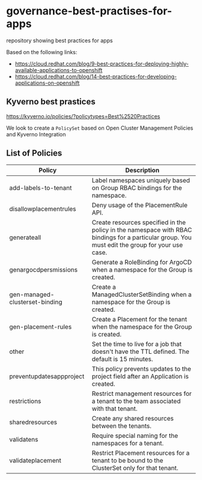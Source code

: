 # governance-best-practises-for-apps

repository showing best practices for apps

Based on the following links:

* https://cloud.redhat.com/blog/9-best-practices-for-deploying-highly-available-applications-to-openshift
* https://cloud.redhat.com/blog/14-best-practices-for-developing-applications-on-openshift

## Kyverno best prastices

https://kyverno.io/policies/?policytypes=Best%2520Practices


We look to create a `PolicySet` based on Open Cluster Management Policies and Kyverno Integration

## List of Policies 


Policy                 | Description 
-----------------------| ----------- 
add-labels-to-tenant   | Label namespaces uniquely based on Group RBAC bindings for the namespace.
disallowplacementrules | Deny usage of the PlacementRule API.
generateall            | Create resources specified in the policy in the namespace with RBAC bindings for a particular group.  You must edit the group for your use case.
genargocdpersmissions  | Generate a RoleBinding for ArgoCD when a namespace for the Group is created.
gen-managed-clusterset-binding | Create a ManagedClusterSetBinding when a namespace for the Group is created.
gen-placement-rules    | Create a Placement for the tenant when the namespace for the Group is created.
other                  | Set the time to live for a job that doesn't have the TTL defined. The default is 15 minutes.
preventupdatesappproject | This policy prevents updates to the project field after an Application is created.
restrictions           | Restrict management resources for a tenant to the team associated with that tenant.
sharedresources        | Create any shared resources between the tenants.
validatens             | Require special naming for the namespaces for a tenant.
validateplacement      | Restrict Placement resources for a tenant to be bound to the ClusterSet only for that tenant.

